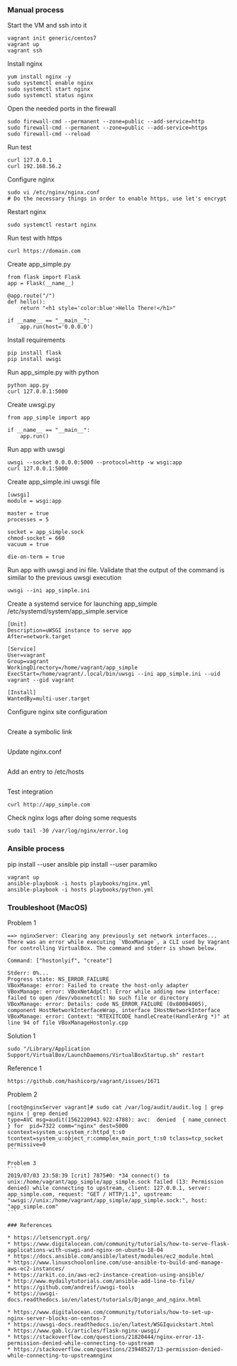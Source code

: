 ### Manual process

Start the VM and ssh into it
```
vagrant init generic/centos7
vagrant up
vagrant ssh
```

Install nginx
```
yum install nginx -y
sudo systemctl enable nginx
sudo systemctl start nginx
sudo systemctl status nginx
```

Open the needed ports in the firewall
```
sudo firewall-cmd --permanent --zone=public --add-service=http
sudo firewall-cmd --permanent --zone=public --add-service=https
sudo firewall-cmd --reload
```

Run test
```
curl 127.0.0.1
curl 192.168.56.2
```

Configure nginx
```
sudo vi /etc/nginx/nginx.conf
# Do the necessary things in order to enable https, use let's encrypt
```

Restart nginx
```
sudo systemctl restart nginx
```

Run test with https
```
curl https://domain.com
```

Create app_simple.py
```
from flask import Flask
app = Flask(__name__)

@app.route("/")
def hello():
    return "<h1 style='color:blue'>Hello There!</h1>"

if __name__ == "__main__":
    app.run(host='0.0.0.0')
```

Install requirements
```
pip install flask
pip install uwsgi
```

Run app_simple.py with python
```
python app.py
curl 127.0.0.1:5000
```

Create uwsgi.py
```
from app_simple import app

if __name__ == "__main__":
    app.run()
```

Run app with uwsgi
```
uwsgi --socket 0.0.0.0:5000 --protocol=http -w wsgi:app
curl 127.0.0.1:5000
```

Create app_simple.ini uwsgi file
```
[uwsgi]
module = wsgi:app

master = true
processes = 5

socket = app_simple.sock
chmod-socket = 660
vacuum = true

die-on-term = true
```

Run app with uwsgi and ini file. Validate that the output of the command is similar to the previous
uwsgi execution
```
uwsgi --ini app_simple.ini
```

Create a systemd service for launching app_simple 
/etc/systemd/system/app_simple.service
```
[Unit]
Description=uWSGI instance to serve app
After=network.target

[Service]
User=vagrant
Group=vagrant
WorkingDirectory=/home/vagrant/app_simple
ExecStart=/home/vagrant/.local/bin/uwsgi --ini app_simple.ini --uid vagrant --gid vagrant

[Install]
WantedBy=multi-user.target
```

Configure nginx site configuration
```
```

Create a symbolic link
```
```

Update nginx.conf
```
```

Add an entry to /etc/hosts
```
```

Test integration
```
curl http://app_simple.com
```

Check nginx logs after doing some requests
```
sudo tail -30 /var/log/nginx/error.log
```

### Ansible process

pip install --user ansible
pip install --user paramiko

```
vagrant up
ansible-playbook -i hosts playbooks/nginx.yml
ansible-playbook -i hosts playbooks/python.yml
```

### Troubleshoot (MacOS)

Problem 1

```
==> nginxServer: Clearing any previously set network interfaces...
There was an error while executing `VBoxManage`, a CLI used by Vagrant
for controlling VirtualBox. The command and stderr is shown below.

Command: ["hostonlyif", "create"]

Stderr: 0%...
Progress state: NS_ERROR_FAILURE
VBoxManage: error: Failed to create the host-only adapter
VBoxManage: error: VBoxNetAdpCtl: Error while adding new interface: failed to open /dev/vboxnetctl: No such file or directory
VBoxManage: error: Details: code NS_ERROR_FAILURE (0x80004005), component HostNetworkInterfaceWrap, interface IHostNetworkInterface
VBoxManage: error: Context: "RTEXITCODE handleCreate(HandlerArg *)" at line 94 of file VBoxManageHostonly.cpp
```

Solution 1

```
sudo "/Library/Application Support/VirtualBox/LaunchDaemons/VirtualBoxStartup.sh" restart
```

Reference 1
 
```
https://github.com/hashicorp/vagrant/issues/1671
```

Problem 2
````
[root@nginxServer vagrant]# sudo cat /var/log/audit/audit.log | grep nginx | grep denied
type=AVC msg=audit(1562220943.922:4788): avc:  denied  { name_connect } for  pid=7322 comm="nginx" dest=5000 scontext=system_u:system_r:httpd_t:s0 tcontext=system_u:object_r:commplex_main_port_t:s0 tclass=tcp_socket permissive=0
```

Problem 3
```
2019/07/03 23:58:39 [crit] 7875#0: *34 connect() to unix:/home/vagrant/app_simple/app_simple.sock failed (13: Permission denied) while connecting to upstream, client: 127.0.0.1, server: app_simple.com, request: "GET / HTTP/1.1", upstream: "uwsgi://unix:/home/vagrant/app_simple/app_simple.sock:", host: "app_simple.com"
```

### References

* https://letsencrypt.org/
* https://www.digitalocean.com/community/tutorials/how-to-serve-flask-applications-with-uswgi-and-nginx-on-ubuntu-18-04
* https://docs.ansible.com/ansible/latest/modules/ec2_module.html
* https://www.linuxschoolonline.com/use-ansible-to-build-and-manage-aws-ec2-instances/
* https://arkit.co.in/aws-ec2-instance-creation-using-ansible/
* http://www.mydailytutorials.com/ansible-add-line-to-file/
* https://github.com/andreif/uwsgi-tools
* https://uwsgi-docs.readthedocs.io/en/latest/tutorials/Django_and_nginx.html

* https://www.digitalocean.com/community/tutorials/how-to-set-up-nginx-server-blocks-on-centos-7
* https://uwsgi-docs.readthedocs.io/en/latest/WSGIquickstart.html
* https://www.gab.lc/articles/flask-nginx-uwsgi/
* https://stackoverflow.com/questions/21820444/nginx-error-13-permission-denied-while-connecting-to-upstream
* https://stackoverflow.com/questions/23948527/13-permission-denied-while-connecting-to-upstreamnginx


